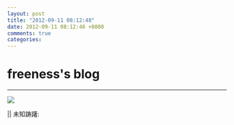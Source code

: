 ```yaml
---
layout: post
title: "2012-09-11 08:12:48"
date: 2012-09-11 08:12:48 +0800
comments: true
categories: 
---
```


# freeness's blog

----------

![](http://okqmqrbgo.bkt.clouddn.com/201209110812481.jpg)

>
 || 未知踌躇: